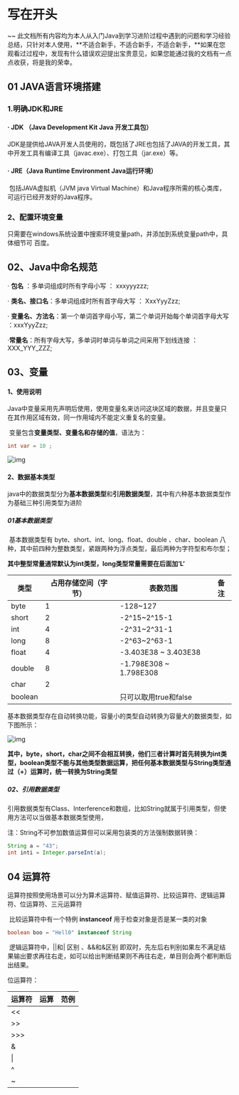 # 写在开头

~~    此文档所有内容均为本人从入门Java到学习进阶过程中遇到的问题和学习经验总结，只针对本人使用，**不适合新手，不适合新手，不适合新手，**如果在您观看过过程中，发现有什么错误欢迎提出宝贵意见，如果您能通过我的文档有一点点收获，将是我的荣幸。



##  01 JAVA语言环境搭建

### 1.明确JDK和JRE

#### **·** JDK （Java Development Kit     Java 开发工具包）

​		JDK是提供给JAVA开发人员使用的，既包括了JRE也包括了JAVA的开发工具，其中开发工具有编译工具（javac.exe）、打包工具（jar.exe）等。

#### · JRE（Java Runtime Environment     Java运行环境）

​		包括JAVA虚拟机（JVM java Virtual Machine）和Java程序所需的核心类库，可运行已经开发好的Java程序。

### 2、配置环境变量

​		只需要在windows系统设置中搜索环境变量path，并添加到系统变量path中，具体细节可 百度。

## 02、Java中命名规范

· **包名** ：多单词组成时所有字母小写 ： xxxyyyzzz;

· **类名、接口名**：多单词组成时所有首字母大写 ： XxxYyyZzz;

· **变量名、方法名**：第一个单词首字母小写，第二个单词开始每个单词首字母大写 ：xxxYyyZzz;

·**常量名**：所有字母大写，多单词时单词与单词之间采用下划线连接 ：XXX_YYY_ZZZ;

## 03、变量

#### 1、使用说明

​	    Java中变量采用先声明后使用，使用变量名来访问这块区域的数据，并且变量只在其作用区域有效，同一作用域内不能定义重复名的变量。

​		变量包含**变量类型、变量名和存储的值**，语法为：

```java
int var = 10 ;
```

![img](https://img-blog.csdnimg.cn/img_convert/58fa3b6eb659d69e11d281fb6a2364ea.png)

#### 2、数据基本类型

​		java中的数据类型分为**基本数据类型**和**引用数据类型**，其中有六种基本数据类型作为基础三种引用类型为进阶

##### 01基本数据类型

​		基本数据类型有 byte、short、int、long、float、double 、char、boolean 八种，其中前四种为整数类型，紧跟两种为浮点类型，最后两种为字符型和布尔型；

​		 **其中整型常量通常默认为int类型，long类型常量需要在后面加‘L’**

| 类型    | 占用存储空间（字节） | 表数范围               | 备注 |
| ------- | -------------------- | ---------------------- | ---- |
| byte    | 1                    | -128~127               |      |
| short   | 2                    | -2^15~2^15-1           |      |
| int     | 4                    | -2^31~2^31-1           |      |
| long    | 8                    | -2^63~2^63-1           |      |
| float   | 4                    | -3.403E38 ~ 3.403E38   |      |
| double  | 8                    | -1.798E308 ~ 1.798E308 |      |
| char    | 2                    |                        |      |
| boolean |                      | 只可以取用true和false  |      |

​		基本数据类型存在自动转换功能，容量小的类型自动转换为容量大的数据类型，如下图所示：

![img](https://img-blog.csdnimg.cn/img_convert/5f55de57c32a87d59ef581f39d0a92e6.png)

​	**其中，byte，short，char之间不会相互转换，他们三者计算时首先转换为int类型，boolean类型不能与其他类型数据运算，把任何基本数据类型与String类型通过（+）运算时，统一转换为String类型**

##### 02、引用数据类型

​		引用数据类型有Class、Interference和数组，比如String就属于引用类型，但使用方法可以当做基本数据类型使用，

注：String不可参加数值运算但可以采用包装类的方法强制数据转换：

```java
String a = "43";
int inti = Integer.parseInt(a);
```

## 04  运算符

​		运算符按照使用场景可以分为算术运算符、赋值运算符、比较运算符、逻辑运算符、位运算符、三元运算符

​		比较运算符中有一个特例 **instanceof** 用于检查对象是否是某一类的对象

```java
boolean boo = "Hell0" instanceof String
```

​		逻辑运算符中，||和| 区别 、&&和&区别 即双时，先左后右判别如果左不满足结果输出要求再往右走，如可以给出判断结果则不再往右走，单目则会两个都判断后出结果。

位运算符：

| 运算符 | 运算 | 范例 |
| ------ | ---- | ---- |
| <<     |      |      |
| >>     |      |      |
| >>>    |      |      |
| &      |      |      |
| \|     |      |      |
| ^      |      |      |
| ~      |      |      |

